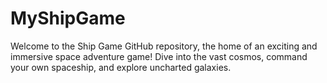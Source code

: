 # MyShipGame
Welcome to the Ship Game GitHub repository, the home of an exciting and immersive space adventure game! Dive into the vast cosmos, command your own spaceship, and explore uncharted galaxies.
